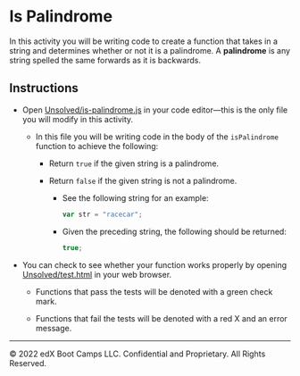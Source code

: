 # Is Palindrome

In this activity you will be writing code to create a function that takes in a string and determines whether or not it is a palindrome. A **palindrome** is any string spelled the same forwards as it is backwards.

## Instructions

* Open [Unsolved/is-palindrome.js](Unsolved/is-palindrome.js) in your code editor&mdash;this is the only file you will modify in this activity.

  * In this file you will be writing code in the body of the `isPalindrome` function to achieve the following:

    * Return `true` if the given string is a palindrome.

    * Return `false` if the given string is not a palindrome.

      * See the following string for an example:

        ```js
        var str = "racecar";
        ```

      * Given the preceding string, the following should be returned:

        ```js
        true;
        ```

* You can check to see whether your function works properly by opening [Unsolved/test.html](Unsolved/test.html) in your web browser.

  * Functions that pass the tests will be denoted with a green check mark.

  * Functions that fail the tests will be denoted with a red X and an error message.


- - -

© 2022 edX Boot Camps LLC. Confidential and Proprietary. All Rights Reserved.
